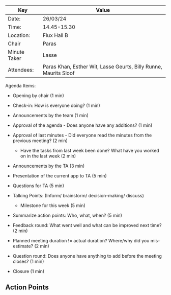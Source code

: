 | Key          | Value                                                            |
|--------------|------------------------------------------------------------------|
| Date:        | 26/03/24                                                         |
| Time:        | 14.45-15.30                                                      |
| Location:    | Flux Hall B                                                      |
| Chair        | Paras                                                            |
| Minute Taker | Lasse                                                            |
| Attendees:   | Paras Khan, Esther Wit, Lasse Geurts, Billy Runne, Maurits Sloof |

Agenda Items:
- Opening by chair (1 min)
- Check-in: How is everyone doing? (1 min)
- Announcements by the team (1 min)
- Approval of the agenda - Does anyone have any additions? (1 min)
- Approval of last minutes - Did everyone read the minutes from the previous meeting? (2 min)
    - Have the tasks from last week been done? What have you worked on in the last week (2 min)

- Announcements by the TA (3 min)
- Presentation of the current app to TA (5 min)
- Questions for TA (5 min)



- Talking Points: (Inform/ brainstorm/ decision-making/ discuss)
    - Milestone for this week (5 min)

- Summarize action points: Who, what, when? (5 min)
- Feedback round: What went well and what can be improved next time? (2 min)
- Planned meeting duration != actual duration? Where/why did you mis-estimate? (2 min)
- Question round: Does anyone have anything to add before the meeting closes? (1 min)
- Closure (1 min)

Action Points
-

